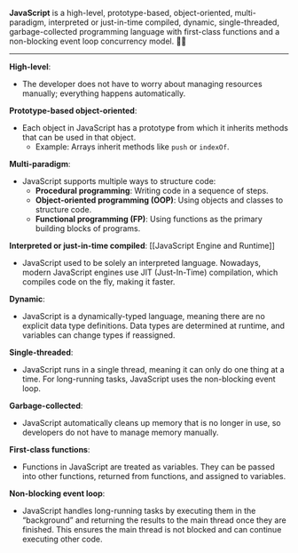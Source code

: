 
**JavaScript** is a high-level, prototype-based, object-oriented, multi-paradigm, interpreted or just-in-time compiled, dynamic, single-threaded, garbage-collected programming language with first-class functions and a non-blocking event loop concurrency model. 🤯🤯

---

**High-level**: 

- The developer does not have to worry about managing resources manually; everything happens automatically.

**Prototype-based object-oriented**:

- Each object in JavaScript has a prototype from which it inherits methods that can be used in that object.
    - Example: Arrays inherit methods like `push` or `indexOf`.

**Multi-paradigm**:

- JavaScript supports multiple ways to structure code:
    - **Procedural programming**: Writing code in a sequence of steps.
    - **Object-oriented programming (OOP)**: Using objects and classes to structure code.
    - **Functional programming (FP)**: Using functions as the primary building blocks of programs.

**Interpreted or just-in-time compiled**: [[JavaScript Engine and Runtime]]

- JavaScript used to be solely an interpreted language. Nowadays, modern JavaScript engines use JIT (Just-In-Time) compilation, which compiles code on the fly, making it faster.

**Dynamic**:

- JavaScript is a dynamically-typed language, meaning there are no explicit data type definitions. Data types are determined at runtime, and variables can change types if reassigned.

**Single-threaded**:

- JavaScript runs in a single thread, meaning it can only do one thing at a time. For long-running tasks, JavaScript uses the non-blocking event loop.

**Garbage-collected**:

- JavaScript automatically cleans up memory that is no longer in use, so developers do not have to manage memory manually.

**First-class functions**:

- Functions in JavaScript are treated as variables. They can be passed into other functions, returned from functions, and assigned to variables.

**Non-blocking event loop**:

- JavaScript handles long-running tasks by executing them in the “background” and returning the results to the main thread once they are finished. This ensures the main thread is not blocked and can continue executing other code.